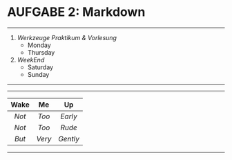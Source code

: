 # **AUFGABE 2: Markdown**
---------------------
1. *Werkzeuge Praktikum & Vorlesung*
   * Monday
   * Thursday
2. *WeekEnd*
   * Saturday
   * Sunday
---------------------
---------------------   
| **Wake** | **Me** | **Up** |
|:----:|:--:|:--:|
| *Not* | *Too* | *Early* |
| *Not* | *Too* | *Rude* |
| *But* | *Very* | *Gently* |
---------------------
